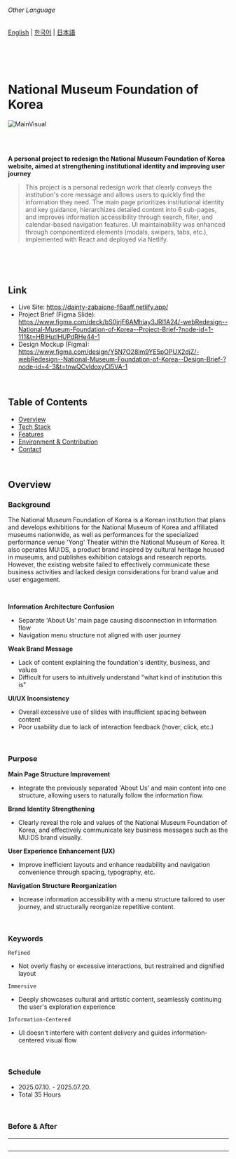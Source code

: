 ###### Other Language
[English](https://github.com/dkssud-dus/webRedesign-National_Museum_Foundation_of_Korea/blob/main/README_en.md) | [한국어](https://github.com/dkssud-dus/webRedesign-National_Museum_Foundation_of_Korea/blob/main/README.md) | [日本語](https://github.com/dkssud-dus/webRedesign-National_Museum_Foundation_of_Korea/blob/main/README_ja.md)

<br/><br/><br/>

# National Museum Foundation of Korea
![MainVisual](https://github.com/user-attachments/assets/0f863024-ea62-40c6-b099-cdb24e5a8a4e)

<br/><br/>

**A personal project to redesign the National Museum Foundation of Korea website, aimed at strengthening institutional identity and improving user journey**
> This project is a personal redesign work that clearly conveys the institution's core message and allows users to quickly find the information they need. The main page prioritizes institutional identity and key guidance, hierarchizes detailed content into 6 sub-pages, and improves information accessibility through search, filter, and calendar-based navigation features. UI maintainability was enhanced through componentized elements (modals, swipers, tabs, etc.), implemented with React and deployed via Netlify.

<br/><br/><br/>

## Link
- Live Site: https://dainty-zabaione-f6aaff.netlify.app/
- Project Brief (Figma Slide): https://www.figma.com/deck/bS0jrjF6AMhiay3JRl1A24/-webRedesign--National-Museum-Foundation-of-Korea--Project-Brief-?node-id=1-111&t=HBlHutlHUPdRHe44-1
- Design Mockup (Figma): https://www.figma.com/design/Y5N7O28Im9YE5pOPUX2djZ/-webRedesign--National-Museum-Foundation-of-Korea--Design-Brief-?node-id=4-3&t=tnwQCvldoxyCI5VA-1

<br/>

## Table of Contents
- [Overview](#overview)
- [Tech Stack](#tech-stack)
- [Features](#features)
- [Environment & Contribution](#environment--contribution)
- [Contact](#contact)

<br/>

## Overview
### Background
The National Museum Foundation of Korea is a Korean institution that plans and develops exhibitions for the National Museum of Korea and affiliated museums nationwide, as well as performances for the specialized performance venue 'Yong' Theater within the National Museum of Korea. It also operates MU:DS, a product brand inspired by cultural heritage housed in museums, and publishes exhibition catalogs and research reports. However, the existing website failed to effectively communicate these business activities and lacked design considerations for brand value and user engagement.

<br/>

**Information Architecture Confusion**     
- Separate 'About Us' main page causing disconnection in information flow   
- Navigation menu structure not aligned with user journey      

**Weak Brand Message**   
- Lack of content explaining the foundation's identity, business, and values   
- Difficult for users to intuitively understand "what kind of institution this is"
  
**UI/UX Inconsistency**    
- Overall excessive use of slides with insufficient spacing between content     
- Poor usability due to lack of interaction feedback (hover, click, etc.)      

<br/>

### Purpose
**Main Page Structure Improvement**      
- Integrate the previously separated 'About Us' and main content into one structure, allowing users to naturally follow the information flow.

**Brand Identity Strengthening**    
- Clearly reveal the role and values of the National Museum Foundation of Korea, and effectively communicate key business messages such as the MU:DS brand visually.

**User Experience Enhancement (UX)**          
- Improve inefficient layouts and enhance readability and navigation convenience through spacing, typography, etc.

**Navigation Structure Reorganization**       
- Increase information accessibility with a menu structure tailored to user journey, and structurally reorganize repetitive content.

<br/>

### Keywords
`Refined`
- Not overly flashy or excessive interactions, but restrained and dignified layout   
  
`Immersive`
- Deeply showcases cultural and artistic content, seamlessly continuing the user's exploration experience

`Information-Centered`
- UI doesn't interfere with content delivery and guides information-centered visual flow

<br/>

### Schedule
- 2025.07.10. - 2025.07.20.
- Total 35 Hours
  
<br/>

### Before & After
| Before | After |
|--------|-------|
| <img width="1920" height="1980" alt="image" src="https://github.com/user-attachments/assets/86dca8b2-c63a-459d-a01d-b8ab7ce7d082" /> | <img width="1920" height="5735" alt="image" src="https://github.com/user-attachments/assets/530d29ba-1ab7-4d54-a3ad-0061375a3cdc" /> |

</br>

<details>
<summary>Sub Pages (6)</summary>

#### Directions
| Before | After |
|--------|-------|
| <img width="1920" height="2175" alt="image" src="https://github.com/user-attachments/assets/ee56e9bf-2e77-4003-ac29-0a22aaa0a6b7" /> | <img width="1920" height="2216" alt="image" src="https://github.com/user-attachments/assets/869601c0-db3d-4af9-b881-ee6831552d2a" />  |

</br>

#### Performances & Exhibitions
| Before | After |
|--------|-------|
| <img width="1920" height="1798" alt="image" src="https://github.com/user-attachments/assets/59b636f7-2b39-49f6-a2de-0af8ef6faaba" /> <img width="1920" height="1218" alt="image" src="https://github.com/user-attachments/assets/58d76331-ea69-4785-8caa-334f11b52b2a" /> | <img width="1920" height="2389" alt="image" src="https://github.com/user-attachments/assets/9edc54d6-2218-41e5-819a-bc181d96e2c9" /> |

</br>

#### Annual Schedule
| Before | After |
|--------|-------|
| <img width="1920" height="1511" alt="image" src="https://github.com/user-attachments/assets/f8559711-1b52-4e30-9575-902e55f18ba7" /> | <img width="1920" height="1939" alt="image" src="https://github.com/user-attachments/assets/5875d9c5-f3ba-4feb-b84c-40e3cc23c046" />  |

</br>

#### Events
| Before | After |
|--------|-------|
| <img width="1920" height="1748" alt="image" src="https://github.com/user-attachments/assets/cdf7eabe-2994-4102-bfe8-9db4c43af8c1" /> | <img width="1920" height="2522" alt="image" src="https://github.com/user-attachments/assets/2d79a8f7-ab17-4eca-891a-83729d7816fb" />  |

</br>

#### Notices
| Before | After |
|--------|-------|
| <img width="1920" height="1979" alt="image" src="https://github.com/user-attachments/assets/fb75aeb8-3974-4fb9-91f3-3f5dccd010c0" /> | <img width="1920" height="2529" alt="image" src="https://github.com/user-attachments/assets/2b6d5eed-a33a-4691-8d24-831e6d450696" />  |

</br>

#### 404 (Error)
| Before | After |
|--------|-------|
| <img width="1920" height="919" alt="image" src="https://github.com/user-attachments/assets/6cfd9800-06bb-4625-8e55-585b718bcefd" /> | <img width="1920" height="1459" alt="image" src="https://github.com/user-attachments/assets/86f36874-0926-437b-9476-4b64cf060ed2" />  |

</br>

</details>

</br>

<br/>

## Tech Stack
**Design / Prototyping** 
- Figma
- Notion
  
**Frontend** 
- React
  - React Router    
  - React Swiper    
  - React Calendar   
  - React Bootstrap Icons
- SCSS (CSS Preprocessor)

**Development Environment** 
- VS Code

**Deployment / CI**
- Netlify  

<br/>

> This project was completed alongside learning `React`, with learning records organized in Notion.

<details>
   
<summary>Notion Link (In Korean)</summary>
  
</br>
  
- [props: Receiving text in components](https://buttoned-gibbon-63a.notion.site/props-233f5057cabe80b6a997fd650af2d2cc?source=copy_link)
- [useState: Creating dropdown navigation ](https://buttoned-gibbon-63a.notion.site/useState-232f5057cabe808eabacc5cbbe84a371?source=copy_link)
- [useState: Creating modals](https://buttoned-gibbon-63a.notion.site/useState-232f5057cabe8081a40ddda4bc5bad45?source=copy_link)
- [useState: Creating tab structure](https://buttoned-gibbon-63a.notion.site/useState-236f5057cabe80649394c7ab38852024?source=copy_link)
- [useState: Changing input text on button click](https://buttoned-gibbon-63a.notion.site/233f5057cabe80338ea6feff9e4b8821?source=copy_link)
- [useEffect: Sorting by date](https://buttoned-gibbon-63a.notion.site/234f5057cabe80f0ae80eeadaf093a76?source=copy_link)
- [useEffect: Filtering elements by current date](https://buttoned-gibbon-63a.notion.site/234f5057cabe80bf84fef132891fe488?source=copy_link)
- [useState / useEffect: Displaying calendar based on today's date](https://buttoned-gibbon-63a.notion.site/234f5057cabe8014adb8e44d48994d61?source=copy_link)
- [useState / useEffect: Changing text when slide is active using callback functions](https://buttoned-gibbon-63a.notion.site/234f5057cabe80ce97cef11ee8ed210a?source=copy_link)
- [useState / useEffect: Componentizing filtering buttons](https://buttoned-gibbon-63a.notion.site/233f5057cabe803bb08be4effa2def35?source=copy_link)
- [Router: Creating buttons by componentizing <Link>](https://buttoned-gibbon-63a.notion.site/Link-233f5057cabe8084b42fd599fdff4969?source=copy_link) 
- [Calendar: Drawing calendars](https://buttoned-gibbon-63a.notion.site/React-Calendar-236f5057cabe807fa9b2dcb392e40cc0?source=copy_link)

</br>

</details>

</br>

<br/>

## Features
### Core Feature
`Content Filtering`
- Filter performance and exhibition content by `date`, `category`, and `tag`
- Filter notices and event content by `tag`
- Helps users quickly navigate to desired information while enabling systematic organization of overall content structure

`Search`
- Direct content exploration through `keyword input`
- Essential for user goal-oriented navigation, strengthens UX flow along with filtering features
  
`Common Component-Based UI Structure`
- Componentize repeatedly used UI elements (slides, buttons, cards, etc.) to ensure design consistency and code reusability

<br/>

### [Main Page](https://dainty-zabaione-f6aaff.netlify.app/)

<details>
  <summary>Click to expand</summary>

<br/>

![Header](https://github.com/user-attachments/assets/89758df8-3ba8-4adb-95af-7d7c9a4d9b36)

### Header
**Purpose**
- Main page structure improvement and IA structure improvement (navigation content reorganization)

**Summary**
- **Integrated main page and institutional page**.        
- Simple linear arrangement with `logo`, `navigation`, `login`, `global`, and `full menu (list)`.       
- `Navigation` shows sub-menus at the bottom on hover.      
   Aimed to simplify information depth as much as possible, reorganizing navigation content at this time.     
  - **Maintain maximum 2 depth (bottom sub-menu)**            
  - Arrange books/online products as sub-menus under `Cultural Products` menu           
  - Integrate previously separate performance and exhibition menus into `Performances / Exhibitions`        
  - Move `Rental` to `Usage Guide` sub-menu           
  - For `Open Management`, general users rarely access it, so plan to allow content verification internally. (Not implemented)  

<br/><br/>

![Login](https://github.com/user-attachments/assets/4749cd50-29ac-4c3a-bb02-f031802ff036)

### Login
**Purpose**
- Previously `Login` existed as an internal page, but design as a `modal` to enable immediate login from any page at any time.

**Summary**
- Implemented login screen using `input`
- When hovering over other service login icons, icon background and text color change to the respective brand color
- Modal closes when clicking `X` button and overlay.

<br/><br/>

![Sitemap](https://github.com/user-attachments/assets/fcfc7942-7f17-404a-a0be-b6b252c62753)

### Full Menu
**Purpose**
- The existing `full menu` had complex information structure, and institutional page navigation appeared first, making it difficult for users to find information.
- Rearrange menus in the order of improved `navigation` and improve for at-a-glance viewing.

**Summary**
- Menu color changes on hover.
- Used `Router`'s `NavLink` to intuitively show users which page they are on.
- Modal closes when clicking `X` button and overlay.
  
<br/><br/>

![MainVisual](https://github.com/user-attachments/assets/0f863024-ea62-40c6-b099-cdb24e5a8a4e)

### Main Visual
**Purpose**
- Emphasize brand value through catchphrases and images that match institutional image and purpose.
- Guide visit-related information.

**Summary**
- Implemented search box and tags using `input` and `button` at the top, enabling users to quickly find desired information.
- Used the exterior photo of the building where the National Museum Foundation of Korea is located as background, created catchphrases to emphasize brand value.
- Guide visit-related information through visit hours, admission fees, closure day information blocks and directions `Link` button.
  - The `Link` button was componentized, allowing name and `to=""` to be changed using `props` from the main page.
  
<br/><br/>

![ExhibitionsPerformanceSection](https://github.com/user-attachments/assets/17bc160a-b124-4364-8f46-054f23613a37)

### Performances & Exhibitions
**Purpose**
- Separate performance and exhibition announcements that were previously used as main visuals into sections.
- Improve the existing `slides` that couldn't be swiped, considering user manipulation convenience.

**Summary**
- Used `Swiper` to view performances or exhibitions at once.            
  - The `Swiper` was componentized to be imported and used on sub-pages.     
- Used tab structure of `All` / `Performances` / `Exhibitions` to filter by desired category.     
  - The tab buttons were componentized to be used diversely as filtering buttons on main and sub-pages.           
- `View More` button and `slides` redirect to sub-pages when clicked.
- Placed a simple line calendar at the bottom to check if today is opening day, with redirection to sub-pages to check specific performances and exhibitions. 
  
<br/><br/>

![NoticesSection](https://github.com/user-attachments/assets/7c37a4b2-d882-4df5-8b93-95a097e5536f)

### Notices
**Purpose**
- Improve the existing bulletin board-style section that showed ten posts, reduce information quantity and add spacing to enhance readability.

**Summary**
- Used componentized tab buttons to filter categories of `All` / `Notice` / `Announcement` / `Press` / `Recruitment`.
- `View More` button and posts redirect to sub-pages when clicked.
  
<br/><br/>

![EventsSection](https://github.com/user-attachments/assets/c1878461-96fb-4dca-9fc9-d026e1777cff)

### Events & News
**Purpose**
- Integrate the existing two image-centered `slides` into one, emphasizing images while also delivering simple information through text.

**Summary**
- Created image slides using `Swiper`.
- Text matching the active slide appears on the left.
- `Images` and `View More` button redirect to sub-pages when clicked.
  
<br/><br/>

![GoodsSection](https://github.com/user-attachments/assets/adae60d1-bae7-4035-8ac1-7698c8bb0c51)

### Museum Goods, Permeating Daily Life
**Purpose**
- Reduce the excessively used number of `slides` and improve layout to show products at once.

**Summary**
- Used `Grid` to create an image-emphasizing layout.
- Overlay appears on hover with product name and price.
- Each product and online store redirect to 404 page in `new window` when clicked.
  
<br/><br/>

![SocialSection](https://github.com/user-attachments/assets/74f89a53-0733-4a66-b775-bf5158130ca7)

### Our Stories
**Purpose**
- Separate SNS icons that had minimal presence into a section to promote brand and brand SNS.

**Summary**
- Placed SNS icons and titles on the left, with icon background changing to respective SNS brand color on hover.
- Used `Swiper` on the right to place Naver blog posts, with post titles appearing on hover.
  
<br/><br/>

![Footer](https://github.com/user-attachments/assets/85f4d396-521b-4190-b65f-a26800aa7e26)

### Footer
**Purpose**
- Deliver information as cleanly as possible while giving a sense of page completion.

**Summary**
- Arranged information with center alignment.
  
<br/>

</details>

<br/>

### [Sub Page: Directions](https://dainty-zabaione-f6aaff.netlify.app/directions)

<details>
  <summary>Click to expand</summary>

<br/>

![PageDirection](https://github.com/user-attachments/assets/844d237d-bcb8-4ac8-ad47-abd503613ede)

**Purpose**
- Improve the page that mostly consisted of images and text descriptions.

**Summary**
- Placed Google Maps `iframe` instead of images, enabling users to visit while checking actual maps.
- Used tab structure to conveniently check only desired transportation information.
- Placed major building location information cards at the bottom.

<br/>

</details>

<br/>

### [Sub Page: Performances & Exhibitions](https://dainty-zabaione-f6aaff.netlify.app/exhibitionPerformance)

<details>
  <summary>Click to expand</summary>

<br/>

![PageExhibitionsPerformances](https://github.com/user-attachments/assets/d32acaaa-3c79-4323-93ce-8b582eea4c40)

**Purpose**
- Previously, Monthly Performances / Special Performances / Cultural Events / Current Exhibitions / Upcoming Exhibitions / Past Exhibitions all existed as independent sub-pages.    
- Improve to check information on one page through exhibition and performance menu integration, enhanced `filtering functions` and added `search functions`.    
  - However, minimize the amount of information within the page to avoid situations where users have to absorb too much information at once. 

**Summary**
- Created `search box` as a component and placed it at the top for information search.
- `Ongoing` / `Upcoming` / `Ended` buttons exist for primary `filtering` of performance and exhibition information.
- Used `Tag` in the existing `Performances & Exhibitions` data for secondary `filtering`.
- `Filtering` results appear in the componentized `Swiper` created on the main page.

<br/>

</details>

<br/>

### [Sub Page: Annual Schedule](https://dainty-zabaione-f6aaff.netlify.app/schedule)

<details>
  <summary>Click to expand</summary>

<br/>

![PageSchedule](https://github.com/user-attachments/assets/70f151ae-cbb2-4d53-aeec-35849ece2c66)

**Purpose**
- Improve the existing content structure that showed selected month content as a list.  

**Summary**
- Configured calendar and content in 2-column layout.
- Used npm's `React-Calendar` for calendar import.
- Imported calendar displays `today's date` / `selected date` / `past dates` / `closure days` / `holidays`.
- When selecting a date on the calendar, content for that date appears as a list on the right.
- `Today's date` is selected when accessing the page. 


<br/>

</details>

<br/>

### [Sub Page: Events](https://dainty-zabaione-f6aaff.netlify.app/events)

<details>
  <summary>Click to expand</summary>

<br/>

![PageEvents](https://github.com/user-attachments/assets/2f410fd5-175c-47e1-af0f-8445967b9773)

**Purpose**
- Make categories easier to check and consider card spacing and quantity. 

**Summary**
- Import top `search` component, but create only view all instead of `Ongoing` / `Upcoming` / `Ended` buttons.
- Left side imports and places category buttons for intuitive user access to `filtering functions`.
- Right side uses card format to create album-style layout emphasizing images, changing from existing 4-column to 3-column configuration.


<br/>

</details>

<br/>

### [Sub Page: Notices](https://dainty-zabaione-f6aaff.netlify.app/notices)

<details>
  <summary>Click to expand</summary>

<br/>

![PageNotices](https://github.com/user-attachments/assets/49af2cb4-3033-4236-964d-68290bfd9234)

**Purpose**
- Make categories easier to check and consider list spacing and quantity. 

**Summary**
- Import top `search` component, but create only view all instead of `Ongoing` / `Upcoming` / `Ended` buttons.
- Left side imports and places category buttons for intuitive user access to `filtering functions`.
- Used `pagination` to check lists 10 at a time.

<br/>

</details>

<br/>

### [Sub Page: 404 (Error)](https://dainty-zabaione-f6aaff.netlify.app/*)

<details>
  <summary>Click to expand</summary>

<br/>

![Page404](https://github.com/user-attachments/assets/4169ed55-092f-4d98-9103-9f2add0713d5)

**Purpose**
- Since this page requires navigation to other pages, maintain institutional image while guiding in a friendly tone.  

**Summary**
- Instead of simply showing "404" text, used images like broken pottery to represent institutional image.
- Guide messages were written in detail and friendly manner, considering user mood and expected next actions.


<br/>

</details>

<br/>



## Environment & Contribution
- OS: Windows 11, Windows 10
- Viewpoint: Desktop(1980px)
- Contribute: 100% Individual work (Planning, Design, Development)

<br/>

> Description

<br/>

## Contact
- GitHub: https://github.com/dkssud-dus
- Email: chae3929@gmail.com
- LinkedIn: https://www.linkedin.com/in/dkssud-chaeyeon/


<br/><br/><br/>
